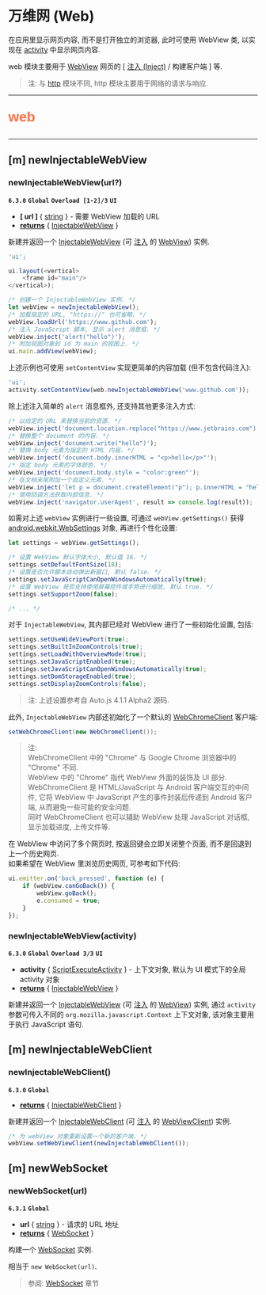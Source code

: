 # 万维网 (Web)

在应用里显示网页内容, 而不是打开独立的浏览器, 此时可使用 WebView 类, 以实现在 [activity](activity) 中显示网页内容.

web 模块主要用于 [WebView](https://developer.android.com/reference/android/webkit/WebView) 网页的 [ [注入 (Inject)](glossaries#注入) / 构建客户端 ] 等.

> 注: 与 [http](http) 模块不同, http 模块主要用于网络的请求与响应.

---

<p style="font: bold 2em sans-serif; color: #FF7043">web</p>

---

## [m] newInjectableWebView

### newInjectableWebView(url?)

**`6.3.0`** **`Global`** **`Overload [1-2]/3`** **`UI`**

- **[ url ]** { [string](dataTypes#string) } - 需要 WebView 加载的 URL
- <ins>**returns**</ins> { [InjectableWebView](injectableWebViewType) }

新建并返回一个 [InjectableWebView](injectableWebViewType) (可 [注入](glossaries#注入) 的 [WebView](https://developer.android.com/reference/android/webkit/WebView)) 实例.

```js
'ui';

ui.layout(<vertical>
    <frame id="main"/>
</vertical>);

/* 创建一个 InjectableWebView 实例. */
let webView = newInjectableWebView();
/* 加载指定的 URL, "https://" 也可省略. */
webView.loadUrl('https://www.github.com');
/* 注入 JavaScript 脚本, 显示 alert 消息框. */
webView.inject('alert("hello")');
/* 附加视图对象到 id 为 main 的视图上. */
ui.main.addView(webView);
```

上述示例也可使用 `setContentView` 实现更简单的内容加载 (但不包含代码注入):

```js
'ui';
activity.setContentView(web.newInjectableWebView('www.github.com'));
```

除上述注入简单的 `alert` 消息框外, 还支持其他更多注入方式:

```js
/* 以给定的 URL 来替换当前的资源. */
webView.inject('document.location.replace("https://www.jetbrains.com")');
/* 替换整个 document 的内容. */
webView.inject('document.write("hello")');
/* 替换 body 元素为指定的 HTML 内容. */
webView.inject('document.body.innerHTML = "<p>hello</p>"');
/* 指定 body 元素的字体颜色. */
webView.inject('document.body.style = "color:green"');
/* 在文档末尾附加一个自定义元素. */
webView.inject('let p = document.createElement("p"); p.innerHTML = "hello"; document.body.appendChild(p)');
/* 使用回调方法获取内部信息. */
webView.inject('navigator.userAgent', result => console.log(result));
```

如需对上述 `webView` 实例进行一些设置, 可通过 `webView.getSettings()` 获得 [android.webkit.WebSettings](https://developer.android.com/reference/android/webkit/WebSettings) 对象, 再进行个性化设置:

```js
let settings = webView.getSettings();

/* 设置 WebView 默认字体大小, 默认值 16. */
settings.setDefaultFontSize(18);
/* 设置是否允许脚本自动弹出新窗口, 默认 false. */
settings.setJavaScriptCanOpenWindowsAutomatically(true);
/* 设置 WebView 是否支持使用屏幕控件或手势进行缩放, 默认 true. */
settings.setSupportZoom(false);

/* ... */
```

对于 `InjectableWebView`, 其内部已经对 WebView 进行了一些初始化设置, 包括:

```java
settings.setUseWideViewPort(true);
settings.setBuiltInZoomControls(true);
settings.setLoadWithOverviewMode(true);
settings.setJavaScriptEnabled(true);
settings.setJavaScriptCanOpenWindowsAutomatically(true);
settings.setDomStorageEnabled(true);
settings.setDisplayZoomControls(false);
```

> 注: 上述设置参考自 Auto.js 4.1.1 Alpha2 源码.

此外, `InjectableWebView` 内部还初始化了一个默认的 [WebChromeClient](https://developer.android.com/reference/android/webkit/WebChromeClient) 客户端:

```java
setWebChromeClient(new WebChromeClient());
```

> 注:  
> WebChromeClient 中的 "Chrome" 与 Google Chrome 浏览器中的 "Chrome" 不同.  
> WebView 中的 "Chrome" 指代 WebView 外面的装饰及 UI 部分.  
> WebChromeClient 是 HTML/JavaScript 与 Android 客户端交互的中间件, 它将 WebView 中 JavaScript 产生的事件封装后传递到 Android 客户端, 从而避免一些可能的安全问题.  
> 同时 WebChromeClient 也可以辅助 WebView 处理 JavaScript 对话框, 显示加载进度, 上传文件等.

在 WebView 中访问了多个网页时, 按返回键会立即关闭整个页面, 而不是回退到上一个历史网页.  
如果希望在 WebView 里浏览历史网页, 可参考如下代码:

```js
ui.emitter.on('back_pressed', function (e) {
    if (webView.canGoBack()) {
        webView.goBack();
        e.consumed = true;
    }
});
```

### newInjectableWebView(activity)

**`6.3.0`** **`Global`** **`Overload 3/3`** **`UI`**

- **activity** { [ScriptExecuteActivity](dataTypes#scriptexecuteactivity) } - 上下文对象, 默认为 UI 模式下的全局 activity 对象
- <ins>**returns**</ins> { [InjectableWebView](injectableWebViewType) }

新建并返回一个 [InjectableWebView](dataTypes#injectablewebview) (可 [注入](glossaries#注入) 的 [WebView](https://developer.android.com/reference/android/webkit/WebView)) 实例, 通过 `activity` 参数可传入不同的 `org.mozilla.javascript.Context` 上下文对象, 该对象主要用于执行 JavaScript 语句.

## [m] newInjectableWebClient

### newInjectableWebClient()

**`6.3.0`** **`Global`**

- <ins>**returns**</ins> { [InjectableWebClient](injectableWebClientType) }

新建并返回一个 [InjectableWebClient](injectableWebClientType) (可 [注入](glossaries#注入) 的 [WebViewClient](https://developer.android.com/reference/android/webkit/WebViewClient)) 实例.

```js
/* 为 webView 对象重新设置一个新的客户端. */
webView.setWebViewClient(newInjectableWebClient());
```

## [m] newWebSocket

### newWebSocket(url)

**`6.3.1`** **`Global`**

- **url** { [string](dataTypes#string) } - 请求的 URL 地址
- <ins>**returns**</ins> { [WebSocket](webSocketType) }

构建一个 [WebSocket](webSocketType) 实例.

相当于 `new WebSocket(url)`.

> 参阅: [WebSocket](webSocketType) 章节
